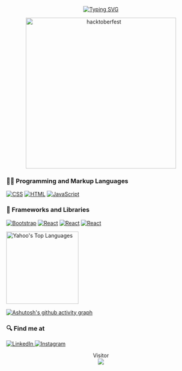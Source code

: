 <p align="center">
   <a href="https://git.io/typing-svg"><img src="https://readme-typing-svg.demolab.com?font=Montserrat&pause=1000&color=29F62D&center=true&vCenter=true&width=450&lines=Welcome+To;Yahoo+Garfield+Manik+Profile;Beginner+Frontend+Web+Developer;Always+Learning+New+Things;Coding+Lover+From+Indonesia;Contributing+in+Hacktoberfest+2022" alt="Typing SVG" /></a>
</p>

<p align="center">
<img align="center" alt="hacktoberfest" width="400px" style="margin:auto;" src="https://user-images.githubusercontent.com/100346233/199377903-785cc33b-2153-4bdf-96b6-db36b0715d1b.png"/>
</p>

### 👨‍💻 Programming and Markup Languages

  <p>
      <a href="https://github.com/search?q=user%3ADenverCoder1+language%3Acss"><img alt="CSS" src="https://img.shields.io/badge/CSS-1572B6.svg?logo=css3&logoColor=white"></a>
      <a href="https://github.com/search?q=user%3ADenverCoder1+language%3Ahtml"><img alt="HTML" src="https://img.shields.io/badge/HTML-E34F26.svg?logo=html5&logoColor=white"></a>
      <a href="https://github.com/search?q=user%3ADenverCoder1+language%3Ajavascript"><img alt="JavaScript" src="https://img.shields.io/badge/JavaScript-F7DF1E.svg?logo=javascript&logoColor=black"></a>
  </p>

### 🧰 Frameworks and Libraries

 <p>
      <a href="#"><img alt="Bootstrap" src="https://img.shields.io/badge/Bootstrap-7952B3.svg?logo=bootstrap&logoColor=white"></a>
      <a href="#"><img alt="React" src="https://img.shields.io/badge/React-20232a.svg?logo=react&logoColor=%2361DAFB"></a>
      <a href="#"><img alt="React" src="https://img.shields.io/badge/NextJS-white.svg?logo=next.js&logoColor=black"></a>
      <a href="#"><img alt="React" src="https://img.shields.io/badge/Tailwind-20232a.svg?logo=tailwindcss&logoColor=%2361DAFB"></a>
  </p>

<a href="https://github.com/anuraghazra/github-readme-stats"><img alt="Yahoo's Top Languages" src="https://github-readme-stats.vercel.app/api/top-langs/?username=yahoogm&langs_count=8&layout=compact&theme=react&hide_border=true&bg_color=1F222E&title_color=F85D7F&icon_color=F8D866&hide=Jupyter%20Notebook" height="192px"/></a>

[![Ashutosh's github activity graph](https://github-readme-activity-graph.cyclic.app/graph?username=yahoogm&theme=react-dark)](https://github.com/ashutosh00710/github-readme-activity-graph)


### 🔍 Find me at

  <a href="https://www.linkedin.com/in/yahoo-garfield-manik-24b67b210/" target="blank">
    <img alt="LinkedIn" src="https://img.shields.io/badge/linkedin-%230077B5.svg?&style=for-the-badge&logo=linkedin&logoColor=white" />
  </a> 
  <a href="https://www.instagram.com/yahoomanik/" target="blank">
    <img alt="Instagram" src="https://img.shields.io/badge/instagram-%23E4405F.svg?&style=for-the-badge&logo=instagram&logoColor=white" />
  </a> 
  
  <p align="center"> 
  Visitor<br>
  <img src="https://profile-counter.glitch.me/yahoogm/count.svg" />
</p>
